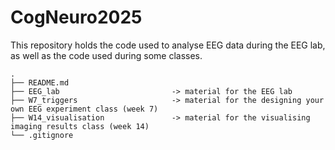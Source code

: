 # CogNeuro2025
This repository holds the code used to analyse EEG data during the EEG lab, as well as the code used during some classes.


```
.
├── README.md
├── EEG_lab                         -> material for the EEG lab
├── W7_triggers                     -> material for the designing your own EEG experiment class (week 7)
├── W14_visualisation               -> material for the visualising imaging results class (week 14)
└── .gitignore
```